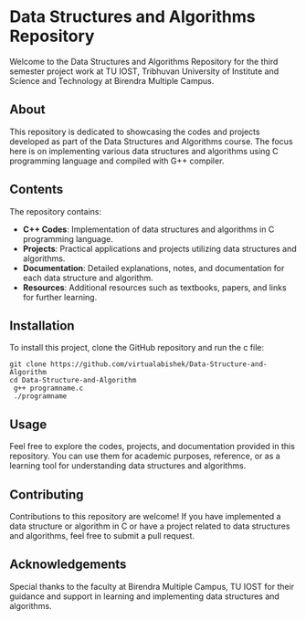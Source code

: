 # Data Structures and Algorithms Repository

Welcome to the Data Structures and Algorithms Repository for the third semester project work at TU IOST, Tribhuvan University of Institute and Science and Technology at Birendra Multiple Campus.

## About
This repository is dedicated to showcasing the codes and projects developed as part of the Data Structures and Algorithms course. The focus here is on implementing various data structures and algorithms using C programming language and compiled with G++ compiler.

## Contents
The repository contains:

- **C++ Codes**: Implementation of data structures and algorithms in C programming language.
- **Projects**: Practical applications and projects utilizing data structures and algorithms.
- **Documentation**: Detailed explanations, notes, and documentation for each data structure and algorithm.
- **Resources**: Additional resources such as textbooks, papers, and links for further learning.

## Installation
To install this project, clone the GitHub repository and run the c file:
```
git clone https://github.com/virtualabishek/Data-Structure-and-Algorithm
cd Data-Structure-and-Algorithm
 g++ programname.c
 ./programname
```

## Usage
Feel free to explore the codes, projects, and documentation provided in this repository. You can use them for academic purposes, reference, or as a learning tool for understanding data structures and algorithms.

## Contributing
Contributions to this repository are welcome! If you have implemented a data structure or algorithm in C or have a project related to data structures and algorithms, feel free to submit a pull request.

## Acknowledgements
Special thanks to the faculty at Birendra Multiple Campus, TU IOST for their guidance and support in learning and implementing data structures and algorithms.
